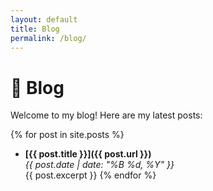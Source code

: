 ```yaml
---
layout: default
title: Blog
permalink: /blog/
---
```

# 📝 Blog

Welcome to my blog! Here are my latest posts:

{% for post in site.posts %}
- **[{{ post.title }}]({{ post.url }})**  
  _{{ post.date | date: "%B %d, %Y" }}_  
  {{ post.excerpt }}
{% endfor %}
